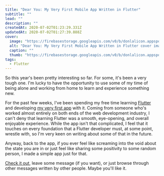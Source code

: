 ```yaml
---
title: "Dear You: My Very First Mobile App Written in Flutter"
subtitle: ""
lead: ""
description: ""
createdAt: 2020-07-02T01:23:29.331Z
updatedAt: 2020-07-02T01:27:39.888Z
cover: 
  image: "https://firebasestorage.googleapis.com/v0/b/donlalicon.appspot.com/o/images%2Fflutter-logo-sharing.png?alt=media&token=08b2fcf4-ed78-4dd0-a620-906f814f73e6"
  alt: "Dear You: My Very First Mobile App Written in Flutter cover image"
  caption: ""
  thumb: "https://firebasestorage.googleapis.com/v0/b/donlalicon.appspot.com/o/images%2Fflutter-logo-sharing_thumb.png?alt=media&token=46b4a2a6-8eab-43dd-839f-33aa8290976f"
tags: 
  - Flutter
---
```

So this year's been pretty interesting so far. For some, it's been a very tough one. I'm lucky to have the opportunity to use some of my time of being alone and working from home to learn and experience something new.

For the past few weeks, I've been spending my free time learning [Flutter](https://flutter.dev/) and developing [my very first app](https://dearyou.app/) with it. Coming from someone who's worked almost entirely on both ends of the web development industry, I can't deny that learning Flutter was a smooth, eye-opening, and overall enjoyable experience. While the app isn't that complicated, I feel that it touches on every foundation that a Flutter developer must, at some point, wrestle with, so I'm very keen on writing about some of that in the future.

Anyway, back to the app, if you ever feel like screaming into the void about the state you are in or just feel like sharing some positivity to some random person, I made a simple app just for that.

[Check it out](https://dearyou.app/), leave some message (if you want), or just browse through other messages written by other people. Maybe you'll like it.